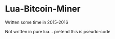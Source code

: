 # Lua-Bitcoin-Miner

Written some time in 2015-2016

Not written in pure lua... pretend this is pseudo-code
